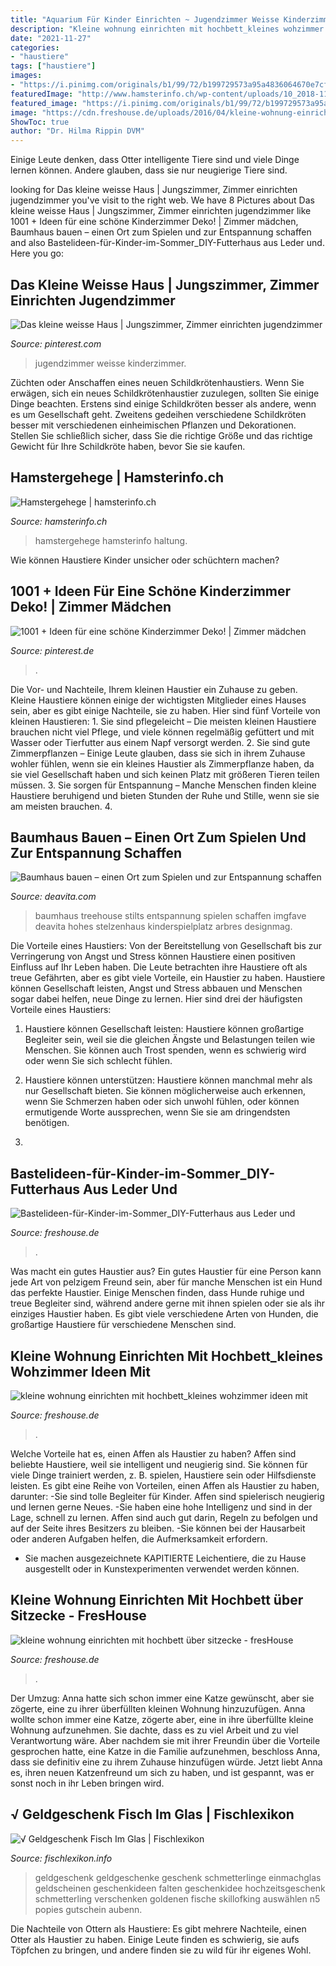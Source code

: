 ```yaml
---
title: "Aquarium Für Kinder Einrichten ~ Jugendzimmer Weisse Kinderzimmer"
description: "Kleine wohnung einrichten mit hochbett_kleines wohzimmer ideen mit"
date: "2021-11-27"
categories:
- "haustiere"
tags: ["haustiere"]
images:
- "https://i.pinimg.com/originals/b1/99/72/b199729573a95a4836064670e7cff272.jpg"
featuredImage: "http://www.hamsterinfo.ch/wp-content/uploads/10_2018-11-16-23.24.23.jpg"
featured_image: "https://i.pinimg.com/originals/b1/99/72/b199729573a95a4836064670e7cff272.jpg"
image: "https://cdn.freshouse.de/uploads/2016/04/kleine-wohnung-einrichten-mit-hochbett_kleines-wohzimmer-ideen-mit-modernem-hochbett-design-und-kleines-wohnbereich-mit-fenstertüren-e1461336067213.jpg"
ShowToc: true
author: "Dr. Hilma Rippin DVM"
---
```



Einige Leute denken, dass Otter intelligente Tiere sind und viele Dinge lernen können. Andere glauben, dass sie nur neugierige Tiere sind.

	

		
looking for Das kleine weisse Haus | Jungszimmer, Zimmer einrichten jugendzimmer you've visit to the right web. We have 8 Pictures about Das kleine weisse Haus | Jungszimmer, Zimmer einrichten jugendzimmer like 1001 + Ideen für eine schöne Kinderzimmer Deko! | Zimmer mädchen, Baumhaus bauen – einen Ort zum Spielen und zur Entspannung schaffen and also Bastelideen-für-Kinder-im-Sommer_DIY-Futterhaus aus Leder und. Here you go:
		
    
## Das Kleine Weisse Haus | Jungszimmer, Zimmer Einrichten Jugendzimmer

<img loading=lazy src="https://i.pinimg.com/736x/36/53/19/365319172416d15df0ee9bfa2ac9eed8--teenager.jpg" onerror="this.onerror=null;this.src='https://tse1.mm.bing.net/th?id=OIP.miyoQZFuiSz83fp27epSIQHaLH&amp;pid=15.1';" alt="Das kleine weisse Haus | Jungszimmer, Zimmer einrichten jugendzimmer">

_Source: pinterest.com_

>jugendzimmer weisse kinderzimmer. 

	

Züchten oder Anschaffen eines neuen Schildkrötenhaustiers.
Wenn Sie erwägen, sich ein neues Schildkrötenhaustier zuzulegen, sollten Sie einige Dinge beachten. Erstens sind einige Schildkröten besser als andere, wenn es um Gesellschaft geht. Zweitens gedeihen verschiedene Schildkröten besser mit verschiedenen einheimischen Pflanzen und Dekorationen. Stellen Sie schließlich sicher, dass Sie die richtige Größe und das richtige Gewicht für Ihre Schildkröte haben, bevor Sie sie kaufen.

    
## Hamstergehege | Hamsterinfo.ch

<img loading=lazy src="http://www.hamsterinfo.ch/wp-content/uploads/10_2018-11-16-23.24.23.jpg" onerror="this.onerror=null;this.src='https://tse1.mm.bing.net/th?id=OIP.gIsXcMGt7IlCSE4GIEZJHgHaEK&amp;pid=15.1';" alt="Hamstergehege | hamsterinfo.ch">

_Source: hamsterinfo.ch_

>hamstergehege hamsterinfo haltung. 

	

Wie können Haustiere Kinder unsicher oder schüchtern machen?

    
## 1001 + Ideen Für Eine Schöne Kinderzimmer Deko! | Zimmer Mädchen

<img loading=lazy src="https://i.pinimg.com/736x/d3/dd/0a/d3dd0aab400b4d330625fba5d82b1711.jpg" onerror="this.onerror=null;this.src='https://tse4.mm.bing.net/th?id=OIP.BI7QjCx2_aRYOUYc_WrfYAHaJQ&amp;pid=15.1';" alt="1001 + Ideen für eine schöne Kinderzimmer Deko! | Zimmer mädchen">

_Source: pinterest.de_

>. 

	

Die Vor- und Nachteile, Ihrem kleinen Haustier ein Zuhause zu geben.
Kleine Haustiere können einige der wichtigsten Mitglieder eines Hauses sein, aber es gibt einige Nachteile, sie zu haben. Hier sind fünf Vorteile von kleinen Haustieren: 1. Sie sind pflegeleicht – Die meisten kleinen Haustiere brauchen nicht viel Pflege, und viele können regelmäßig gefüttert und mit Wasser oder Tierfutter aus einem Napf versorgt werden. 2. Sie sind gute Zimmerpflanzen – Einige Leute glauben, dass sie sich in ihrem Zuhause wohler fühlen, wenn sie ein kleines Haustier als Zimmerpflanze haben, da sie viel Gesellschaft haben und sich keinen Platz mit größeren Tieren teilen müssen. 3. Sie sorgen für Entspannung – Manche Menschen finden kleine Haustiere beruhigend und bieten Stunden der Ruhe und Stille, wenn sie sie am meisten brauchen. 4.

    
## Baumhaus Bauen – Einen Ort Zum Spielen Und Zur Entspannung Schaffen

<img loading=lazy src="http://deavita.com/wp-content/uploads/2014/04/baumhaus-einrichten-zum-leben-einen-rückzugsort-gestalten.jpg" onerror="this.onerror=null;this.src='https://tse4.mm.bing.net/th?id=OIP.PLDAzcM6DYTDYk7yMC-NiQHaJ4&amp;pid=15.1';" alt="Baumhaus bauen – einen Ort zum Spielen und zur Entspannung schaffen">

_Source: deavita.com_

>baumhaus treehouse stilts entspannung spielen schaffen imgfave deavita hohes stelzenhaus kinderspielplatz arbres designmag. 

	

Die Vorteile eines Haustiers: Von der Bereitstellung von Gesellschaft bis zur Verringerung von Angst und Stress können Haustiere einen positiven Einfluss auf Ihr Leben haben.
Die Leute betrachten ihre Haustiere oft als treue Gefährten, aber es gibt viele Vorteile, ein Haustier zu haben. Haustiere können Gesellschaft leisten, Angst und Stress abbauen und Menschen sogar dabei helfen, neue Dinge zu lernen. Hier sind drei der häufigsten Vorteile eines Haustiers:
1. Haustiere können Gesellschaft leisten: Haustiere können großartige Begleiter sein, weil sie die gleichen Ängste und Belastungen teilen wie Menschen. Sie können auch Trost spenden, wenn es schwierig wird oder wenn Sie sich schlecht fühlen.

2. Haustiere können unterstützen: Haustiere können manchmal mehr als nur Gesellschaft bieten. Sie können möglicherweise auch erkennen, wenn Sie Schmerzen haben oder sich unwohl fühlen, oder können ermutigende Worte aussprechen, wenn Sie sie am dringendsten benötigen.

3.

    
## Bastelideen-für-Kinder-im-Sommer_DIY-Futterhaus Aus Leder Und

<img loading=lazy src="https://cdn.freshouse.de/uploads/2016/08/Bastelideen-für-Kinder-im-Sommer_DIY-Futterhaus-aus-Leder-und-Glasgefäss.jpg" onerror="this.onerror=null;this.src='https://tse2.mm.bing.net/th?id=OIP._g8pjZc-Xit-sx8jli0iDwHaLQ&amp;pid=15.1';" alt="Bastelideen-für-Kinder-im-Sommer_DIY-Futterhaus aus Leder und">

_Source: freshouse.de_

>. 

	

Was macht ein gutes Haustier aus?
Ein gutes Haustier für eine Person kann jede Art von pelzigem Freund sein, aber für manche Menschen ist ein Hund das perfekte Haustier. Einige Menschen finden, dass Hunde ruhige und treue Begleiter sind, während andere gerne mit ihnen spielen oder sie als ihr einziges Haustier haben. Es gibt viele verschiedene Arten von Hunden, die großartige Haustiere für verschiedene Menschen sind.

    
## Kleine Wohnung Einrichten Mit Hochbett_kleines Wohzimmer Ideen Mit

<img loading=lazy src="https://cdn.freshouse.de/uploads/2016/04/kleine-wohnung-einrichten-mit-hochbett_kleines-wohzimmer-ideen-mit-modernem-hochbett-design-und-kleines-wohnbereich-mit-fenstertüren-e1461336067213.jpg" onerror="this.onerror=null;this.src='https://tse1.mm.bing.net/th?id=OIP._Eaechd6vkpG9RtaID09ZQHaJ_&amp;pid=15.1';" alt="kleine wohnung einrichten mit hochbett_kleines wohzimmer ideen mit">

_Source: freshouse.de_

>. 

	

Welche Vorteile hat es, einen Affen als Haustier zu haben?
Affen sind beliebte Haustiere, weil sie intelligent und neugierig sind. Sie können für viele Dinge trainiert werden, z. B. spielen, Haustiere sein oder Hilfsdienste leisten. Es gibt eine Reihe von Vorteilen, einen Affen als Haustier zu haben, darunter:
-Sie sind tolle Begleiter für Kinder. Affen sind spielerisch neugierig und lernen gerne Neues.
-Sie haben eine hohe Intelligenz und sind in der Lage, schnell zu lernen. Affen sind auch gut darin, Regeln zu befolgen und auf der Seite ihres Besitzers zu bleiben.
-Sie können bei der Hausarbeit oder anderen Aufgaben helfen, die Aufmerksamkeit erfordern.
- Sie machen ausgezeichnete KAPITIERTE Leichentiere, die zu Hause ausgestellt oder in Kunstexperimenten verwendet werden können.

    
## Kleine Wohnung Einrichten Mit Hochbett über Sitzecke - FresHouse

<img loading=lazy src="https://cdn.freshouse.de/uploads/2016/04/kleine-wohnung-einrichten-mit-hochbett-über-sitzecke.jpg" onerror="this.onerror=null;this.src='https://tse4.mm.bing.net/th?id=OIP.YMfTvmxRM8MWO-LhB83UeAHaJ4&amp;pid=15.1';" alt="kleine wohnung einrichten mit hochbett über sitzecke - fresHouse">

_Source: freshouse.de_

>. 

	

Der Umzug: Anna hatte sich schon immer eine Katze gewünscht, aber sie zögerte, eine zu ihrer überfüllten kleinen Wohnung hinzuzufügen.
Anna wollte schon immer eine Katze, zögerte aber, eine in ihre überfüllte kleine Wohnung aufzunehmen. Sie dachte, dass es zu viel Arbeit und zu viel Verantwortung wäre. Aber nachdem sie mit ihrer Freundin über die Vorteile gesprochen hatte, eine Katze in die Familie aufzunehmen, beschloss Anna, dass sie definitiv eine zu ihrem Zuhause hinzufügen würde. Jetzt liebt Anna es, ihren neuen Katzenfreund um sich zu haben, und ist gespannt, was er sonst noch in ihr Leben bringen wird.

    
## √ Geldgeschenk Fisch Im Glas | Fischlexikon

<img loading=lazy src="https://i.pinimg.com/originals/b1/99/72/b199729573a95a4836064670e7cff272.jpg" onerror="this.onerror=null;this.src='https://tse3.mm.bing.net/th?id=OIP.OdJ2uHaC3Yc0zbv5h0vu5gHaJ3&amp;pid=15.1';" alt="√ Geldgeschenk Fisch Im Glas | Fischlexikon">

_Source: fischlexikon.info_

>geldgeschenk geldgeschenke geschenk schmetterlinge einmachglas geldscheinen geschenkideen falten geschenkidee hochzeitsgeschenk schmetterling verschenken goldenen fische skillofking auswählen n5 popies gutschein aubenn. 

	

Die Nachteile von Ottern als Haustiere: Es gibt mehrere Nachteile, einen Otter als Haustier zu haben. Einige Leute finden es schwierig, sie aufs Töpfchen zu bringen, und andere finden sie zu wild für ihr eigenes Wohl.


